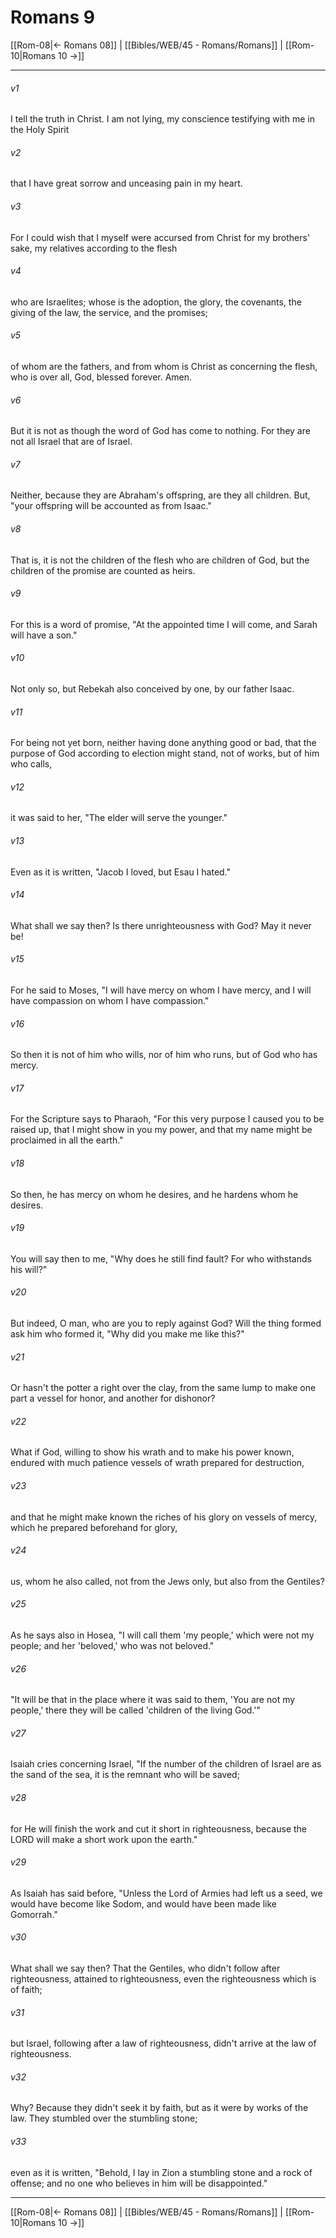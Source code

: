 # Romans 9

[[Rom-08|← Romans 08]] | [[Bibles/WEB/45 - Romans/Romans]] | [[Rom-10|Romans 10 →]]
***



###### v1 
I tell the truth in Christ. I am not lying, my conscience testifying with me in the Holy Spirit 

###### v2 
that I have great sorrow and unceasing pain in my heart. 

###### v3 
For I could wish that I myself were accursed from Christ for my brothers' sake, my relatives according to the flesh 

###### v4 
who are Israelites; whose is the adoption, the glory, the covenants, the giving of the law, the service, and the promises; 

###### v5 
of whom are the fathers, and from whom is Christ as concerning the flesh, who is over all, God, blessed forever. Amen. 

###### v6 
But it is not as though the word of God has come to nothing. For they are not all Israel that are of Israel. 

###### v7 
Neither, because they are Abraham's offspring, are they all children. But, "your offspring will be accounted as from Isaac." 

###### v8 
That is, it is not the children of the flesh who are children of God, but the children of the promise are counted as heirs. 

###### v9 
For this is a word of promise, "At the appointed time I will come, and Sarah will have a son." 

###### v10 
Not only so, but Rebekah also conceived by one, by our father Isaac. 

###### v11 
For being not yet born, neither having done anything good or bad, that the purpose of God according to election might stand, not of works, but of him who calls, 

###### v12 
it was said to her, "The elder will serve the younger." 

###### v13 
Even as it is written, "Jacob I loved, but Esau I hated." 

###### v14 
What shall we say then? Is there unrighteousness with God? May it never be! 

###### v15 
For he said to Moses, "I will have mercy on whom I have mercy, and I will have compassion on whom I have compassion." 

###### v16 
So then it is not of him who wills, nor of him who runs, but of God who has mercy. 

###### v17 
For the Scripture says to Pharaoh, "For this very purpose I caused you to be raised up, that I might show in you my power, and that my name might be proclaimed in all the earth." 

###### v18 
So then, he has mercy on whom he desires, and he hardens whom he desires. 

###### v19 
You will say then to me, "Why does he still find fault? For who withstands his will?" 

###### v20 
But indeed, O man, who are you to reply against God? Will the thing formed ask him who formed it, "Why did you make me like this?" 

###### v21 
Or hasn't the potter a right over the clay, from the same lump to make one part a vessel for honor, and another for dishonor? 

###### v22 
What if God, willing to show his wrath and to make his power known, endured with much patience vessels of wrath prepared for destruction, 

###### v23 
and that he might make known the riches of his glory on vessels of mercy, which he prepared beforehand for glory, 

###### v24 
us, whom he also called, not from the Jews only, but also from the Gentiles? 

###### v25 
As he says also in Hosea, "I will call them 'my people,' which were not my people; and her 'beloved,' who was not beloved." 

###### v26 
"It will be that in the place where it was said to them, 'You are not my people,' there they will be called 'children of the living God.'" 

###### v27 
Isaiah cries concerning Israel, "If the number of the children of Israel are as the sand of the sea, it is the remnant who will be saved; 

###### v28 
for He will finish the work and cut it short in righteousness, because the LORD will make a short work upon the earth." 

###### v29 
As Isaiah has said before, "Unless the Lord of Armies had left us a seed, we would have become like Sodom, and would have been made like Gomorrah." 

###### v30 
What shall we say then? That the Gentiles, who didn't follow after righteousness, attained to righteousness, even the righteousness which is of faith; 

###### v31 
but Israel, following after a law of righteousness, didn't arrive at the law of righteousness. 

###### v32 
Why? Because they didn't seek it by faith, but as it were by works of the law. They stumbled over the stumbling stone; 

###### v33 
even as it is written, "Behold, I lay in Zion a stumbling stone and a rock of offense; and no one who believes in him will be disappointed."

***
[[Rom-08|← Romans 08]] | [[Bibles/WEB/45 - Romans/Romans]] | [[Rom-10|Romans 10 →]]
